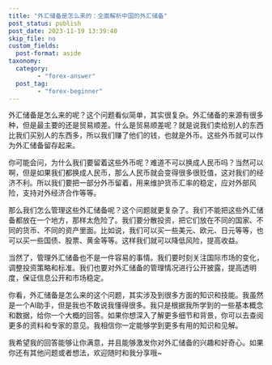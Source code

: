 ```yaml
---
title: "外汇储备是怎么来的：全面解析中国的外汇储备"
post_status: publish
post_date: 2023-11-19 13:39:40
skip_file: no
custom_fields: 
  post-format: aside
taxonomy:
  category:
        - "forex-answer"
  post_tag:
        - "forex-beginner"
---
```


外汇储备是怎么来的呢？这个问题看似简单，其实很复杂。外汇储备的来源有很多种，但是最主要的还是贸易顺差。什么是贸易顺差呢？就是说我们卖给别人的东西比我们买别人的东西多，所以我们赚了他们的钱，也就是外币。这些外币就可以作为外汇储备留存起来。

你可能会问，为什么我们要留着这些外币呢？难道不可以换成人民币吗？当然可以啊，但是如果我们都换成人民币，那么人民币就会变得很多很贬值，这对我们的经济不利。所以我们要把一部分外币留着，用来维护货币汇率的稳定，应对外部风险，支持对外经济合作等等。

那么我们怎么管理这些外汇储备呢？这个问题就更复杂了。我们不能把这些外汇储备都放在一个地方，那样太危险了。我们要分散投资，把它们放在不同的国家、不同的货币、不同的资产里面。比如说，我们可以买一些美元、欧元、日元等等，也可以买一些国债、股票、黄金等等。这样我们就可以降低风险，提高收益。

当然了，管理外汇储备也不是一件容易的事情。我们要时刻关注国际市场的变化，调整投资策略和标准。我们也要对外汇储备的管理情况进行公开披露，提高透明度，保证信息公开和市场稳定。

你看，外汇储备是怎么来的这个问题，其实涉及到很多方面的知识和技能。我虽然是一个AI助手，但是我也不敢说我懂得很多。我只是根据我所学到的一些基本概念和数据，给你一个大概的回答。如果你想深入了解更多细节和背景，你可以去查阅更多的资料和专家的意见。我相信你一定能够学到更多有用的知识和见解。

我希望我的回答能够让你满意，并且能够激发你对外汇储备的兴趣和好奇心。如果你还有其他问题或者想法，欢迎随时和我分享哦~
